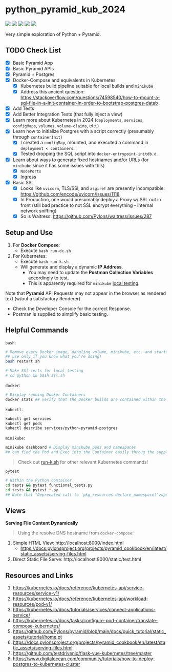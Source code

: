 # python_pyramid_kub_2024

[![](https://img.shields.io/badge/Python-3.13-yellow.svg)](https://www.python.org/downloads/) 
[![](https://img.shields.io/badge/Pyramid-2.0-red.svg)](https://trypyramid.com/) 
[![](https://img.shields.io/badge/Docker-blue.svg)](https://www.docker.com/) 
[![](https://img.shields.io/badge/Kubernetes-purple.svg)](https://kubernetes.io/) 
[![](https://img.shields.io/badge/Postgres-16.2-lightblue.svg)](https://hub.docker.com/_/postgres)

Very simple exploration of Python + Pyramid.

## TODO Check List

- [x] Basic Pyramid App
- [x] Basic Pyramid APIs
- [x] Pyramid + Postgres
- [x] Docker-Compose and equivalents in Kubernetes
  - [X] Kubernetes build pipeline suitable for local builds and `minikube`
  - [X] Address this ancient question: https://stackoverflow.com/questions/74598540/how-to-mount-a-sql-file-in-a-init-container-in-order-to-bootstrap-postgres-datab
- [x] Add Tests
- [x] Add Better Integration Tests (that fully inject a view)
- [x] Learn more about Kubernetes in 2024 (`deployments`, `services`, `configMaps`, `volumes`, `volume-claims`, etc.)
- [x] Learn how to initialize Postgres with a script correctly (presumably through `containerInit`)
  - [x] I created a `configMap`, mounted, and executed a command in `deployment < containers`.
  - [x] Tested dropping the SQL script into `docker-entrypoint-initdb.d`.
- [x] Learn about ways to generate fixed hostnames and/or URLs (for `minikube` since it has some issues with this)
   - [x] `NodePorts`
   - [x] [Ingress](https://minikube.sigs.k8s.io/docs/handbook/addons/ingress-dns/#Windows)
- [x] Basic SSL
  - [x] Looks like `uvicorn`, TLS/SSl, and `asgiref` are presently incompatible: https://github.com/encode/uvicorn/issues/1118
  - [x] In Production, one would presumably deploy a Proxy w/ SSL out in front (still bad practice to not SSL encrypt everything - internal network sniffing)
  - [x] So is Waitress: https://github.com/Pylons/waitress/issues/287

## Setup and Use

1. For **Docker Compose**: 
   * Execute `bash run-dc.sh`
2. For Kubernetes:
   * Execute `bash run-k.sh`
   * Will generate and display a dynamic **IP Address**.
     * You may need to update the **Postman Collection Variables** accordingly to test.
     * This is apparently required for `minikube` [local testing](https://kubernetes.io/docs/tasks/access-application-cluster/create-external-load-balancer/).

Note that **Pyramid** API Requests may not appear in the browser as rendered text (w/out a satisfactory Renderer). 
   * Check the Developer Console for the correct Response.
   * Postman is supplied to simplify basic testing.

## Helpful Commands

`bash`:

```bash
# Remove every Docker image, dangling volume, minikube, etc. and startover
## use only if you know what you're doing!
bash restart.sh 

# Make SSl certs for local testing
# cd python && bash ssl.sh
```

`docker`:

```bash
# Display running Docker Containers
docker stats ## verify that the Docker builds are contained within the Kubernetes environment
```

`kubectl`:

```bash
kubectl get services
kubectl get pods
kubectl describe services/python-pyramid-postgres
```

`minikube`:

```bash
minikube dashboard # Display minikube pods and namespaces
## can find the Pod and Exec into the Container easily throug the supplied interface
```

> Check out [run-k.sh](./run-k.sh) for other relevant Kubernetes commands!

`pytest`

```bash
# Within the Python container
cd tests && pytest functional_tests.py
cd tests && pytest *.py 
## Note that "Deprecated call to `pkg_resources.declare_namespace('zope')" is a known Python-wide issue
```

## Views

**Serving File Content Dynamically**

> Using the resolve DNS hostname from `docker-compose`:

1. Simple HTML View: http://localhost:8000/index.html
   * https://docs.pylonsproject.org/projects/pyramid_cookbook/en/latest/static_assets/serving-files.html
2. Direct Static File Serve: http://localhost:8000/static/test.html

## Resources and Links

1. https://kubernetes.io/docs/reference/kubernetes-api/service-resources/service-v1/
2. https://kubernetes.io/docs/reference/kubernetes-api/workload-resources/pod-v1/
3. https://kubernetes.io/docs/tutorials/services/connect-applications-service/
4. https://kubernetes.io/docs/tasks/configure-pod-container/translate-compose-kubernetes/
5. https://github.com/Pylons/pyramid/blob/main/docs/quick_tutorial/static_assets/tutorial/home.pt
6. https://docs.pylonsproject.org/projects/pyramid_cookbook/en/latest/static_assets/serving-files.html
7. https://github.com/testdrivenio/flask-vue-kubernetes/tree/master
8. https://www.digitalocean.com/community/tutorials/how-to-deploy-postgres-to-kubernetes-cluster